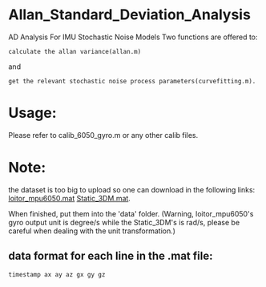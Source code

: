 # Allan_Standard_Deviation_Analysis
AD Analysis For IMU Stochastic Noise Models
Two functions are offered to:

	calculate the allan variance(allan.m) 
and 

	get the relevant stochastic noise process parameters(curvefitting.m).
	
# Usage:
	
Please refer to calib_6050_gyro.m or any other calib files.

# Note:
the dataset is too big to upload so one can download in the following links:
	[loitor_mpu6050.mat](https://1drv.ms/u/s!AhUkPp6qsIXXk1GwLyozyd3C7Qk2)
	[Static_3DM.mat](https://1drv.ms/u/s!AhUkPp6qsIXXk1L0Fkhm63md5U_B).
	
When finished, put them into the 'data' folder.
(Warning, loitor_mpu6050's gyro output unit is degree/s while the Static_3DM's is rad/s, please be careful when dealing with the unit transformation.)
	
## data format for each line in the .mat file:

	timestamp ax ay az gx gy gz 

